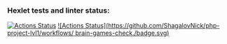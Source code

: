 ### Hexlet tests and linter status:
[![Actions Status](https://github.com/ShagalovNick/php-project-lvl1/workflows/hexlet-check/badge.svg)](https://github.com/ShagalovNick/php-project-lvl1/actions)
[![Actions Status](https://github.com/ShagalovNick/php-project-lvl1/workflows/
brain-games-check./badge.svg)](https://github.com/ShagalovNick/php-project-lvl1/actions)